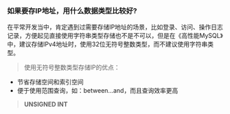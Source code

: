 ### 如果要存IP地址，用什么数据类型比较好?

在平常开发当中，肯定遇到过需要存储IP地址的场景，比如登录、访问、操作日志记录，方便起见直接使用字符串类型存储也不是不可以，但是在《高性能MySQL》中，建议存储IPv4地址时，使用32位无符号整数类型，而不建议使用字符串类型。

> 使用无符号整数类型存储IP的优点：

- 节省存储空间和索引空间
- 便于使用范围查询，如：between...and，而且查询效率更高

> **UNSIGNED INT**

